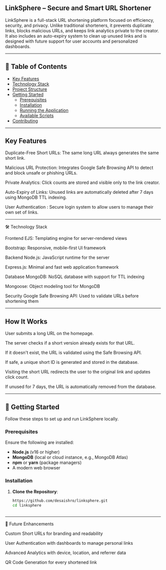 **LinkSphere – Secure and Smart URL Shortener**
--- 

LinkSphere is a full-stack URL shortening platform focused on efficiency, security, and privacy. Unlike traditional shorteners, it prevents duplicate links, blocks malicious URLs, and keeps link analytics private to the creator. It also includes an auto-expiry system to clean up unused links and is designed with future support for user accounts and personalized dashboards.

---

## 📑 Table of Contents
- [Key Features](#key-features)
- [Technology Stack](#technology-stack)
- [Project Structure](#project-structure)
- [Getting Started](#getting-started)
  - [Prerequisites](#prerequisites)
  - [Installation](#installation)
  - [Running the Application](#running-the-application)
  - [Available Scripts](#available-scripts)
- [Contributing](#contributing)

---

## Key Features

Duplicate-Free Short URLs: The same long URL always generates the same short link.

Malicious URL Protection: Integrates Google Safe Browsing API to detect and block unsafe or phishing URLs.

Private Analytics: Click counts are stored and visible only to the link creator.

Auto-Expiry of Links: Unused links are automatically deleted after 7 days using MongoDB TTL indexing.

User Authentication : Secure login system to allow users to manage their own set of links.

---

🛠️ Technology Stack

Frontend
EJS: Templating engine for server-rendered views

Bootstrap: Responsive, mobile-first UI framework

Backend
Node.js: JavaScript runtime for the server

Express.js: Minimal and fast web application framework

Database
MongoDB: NoSQL database with support for TTL indexing

Mongoose: Object modeling tool for MongoDB

Security
Google Safe Browsing API: Used to validate URLs before shortening them

---

## How It Works
User submits a long URL on the homepage.

The server checks if a short version already exists for that URL.

If it doesn't exist, the URL is validated using the Safe Browsing API.

If safe, a unique short ID is generated and stored in the database.

Visiting the short URL redirects the user to the original link and updates click count.

If unused for 7 days, the URL is automatically removed from the database.

---

## 🏁 Getting Started
Follow these steps to set up and run LinkSphere locally.



### Prerequisites
Ensure the following are installed:
- **Node.js** (v16 or higher)
- **MongoDB** (local or cloud instance, e.g., MongoDB Atlas)
- **npm** or **yarn** (package managers)
- A modern web browser

### Installation
1. **Clone the Repository**:
   ```bash
   https://github.com/desaishro/linksphere.git
   cd linksphere
  
---

🌱 Future Enhancements

Custom Short URLs for branding and readability

User Authentication with dashboards to manage personal links

Advanced Analytics with device, location, and referrer data

QR Code Generation for every shortened link
